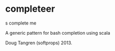 # completeer

<tab>s complete me

A generic pattern for bash completion using scala

Doug Tangren (softprops) 2013.

